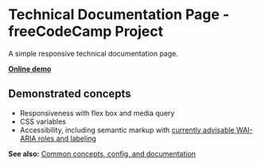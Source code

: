 # Technical Documentation Page - freeCodeCamp Project

A simple responsive technical documentation page.

**[Online demo](https://lightmotive.pro/fcc-technical-documentation-page/)**

## Demonstrated concepts

- Responsiveness with flex box and media query
- CSS variables
- Accessibility, including semantic markup with [currently advisable WAI-ARIA roles and labeling](https://www.w3.org/WAI/tutorials/page-structure/regions/#accessupport)

**See also:** [Common concepts, config, and documentation](https://github.com/alight1/template-webpack-with-s3-hosting#common)
